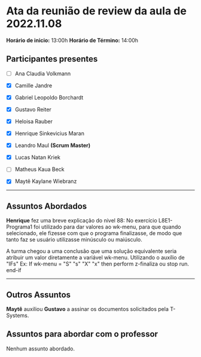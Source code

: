 # Ata da reunião de review da aula de 2022.11.08



**Horário de inicio:** 13:00h  **Horário de Término:** 14:00h






## Participantes presentes



- [ ] Ana  Claudia Volkmann



- [x] Camille Jandre



- [x] Gabriel Leopoldo Borchardt



- [x] Gustavo Reiter



- [x] Heloisa Rauber



- [x] Henrique Sinkevicius Maran



- [x] Leandro Maul **(Scrum Master)**



- [x] Lucas Natan Kriek



- [ ] Matheus Kaua Beck



- [x] Maytê Kaylane Wiebranz





---





## Assuntos Abordados  
**Henrique** fez uma breve explicação do nivel 88: No exercício L8E1-Programa1 foi utilizado para dar valores ao wk-menu, para que quando selecionado, ele fizesse com que o programa finalizasse, de modo que tanto faz se  usuário utilizasse minúsculo ou maiúsculo.

A turma chegou a uma conclusão que uma solução equivalente seria atribuir um valor diretamente a variável wk-menu. Utilizando o auxílio de "IFs"
Ex: If wk-menu = "S" "s" "X" "x" then
       perform z-finaliza
       ou
       stop run.
    end-if


    
---

## Outros Assuntos

**Maytê** auxiliou **Gustavo** a assinar os documentos solicitados pela T-Systems.


## Assuntos para abordar com o professor  

Nenhum assunto abordado.
